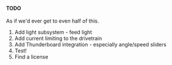 #### TODO

As if we'd ever get to even half of this.

1. Add light subsystem - feed light
1. Add current limiting to the drivetrain
1. Add Thunderboard integration - especially angle/speed sliders
1. Test!
1. Find a license


